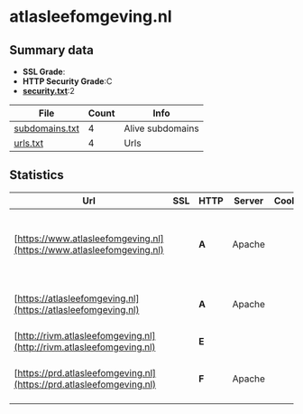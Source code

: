 

# atlasleefomgeving.nl
## Summary data


 - **SSL Grade**:
 - **HTTP Security Grade**:C
 - **[security.txt](https://www.digitaleoverheid.nl/nieuws/standaard-security-txt-nu-verplicht-voor-overheid/)**:2


| File       | Count | Info |
|------------|-------|------|
|[subdomains.txt](/data/atlasleefomgeving.nl/subdomains.txt)|4|Alive subdomains|
|[urls.txt](/data/atlasleefomgeving.nl/urls.txt)|4|Urls|


## Statistics


| Url | SSL | HTTP | Server | Cookie | HSTS | CORS | CTO | CSP | XFO | XXP | RP |FP| Tech |Title |
|--------|-------|-------|------|------|------|------|------|------|------|------|------|------|------|------|
|[https://www.atlasleefomgeving.nl](https://www.atlasleefomgeving.nl)| | **A**|Apache| |:white_check_mark: | | | | :white_check_mark: | :white_check_mark: | :white_check_mark: | :white_check_mark: |Apache HTTP Server Drupal HSTS PHP|Atlas Leefomgevi...|
|[https://atlasleefomgeving.nl](https://atlasleefomgeving.nl)| | **A**|Apache| |:white_check_mark: | | | | :white_check_mark: | :white_check_mark: | :white_check_mark: | :white_check_mark: |Apache HTTP Server HSTS|301 Moved Perman...|
|[http://rivm.atlasleefomgeving.nl](http://rivm.atlasleefomgeving.nl)| | **E**|| | | | | | | | :white_check_mark: | |||
|[https://prd.atlasleefomgeving.nl](https://prd.atlasleefomgeving.nl)| | **F**|Apache| | | | | | | | :white_check_mark: | |Apache HTTP Server HSTS|webserver|


